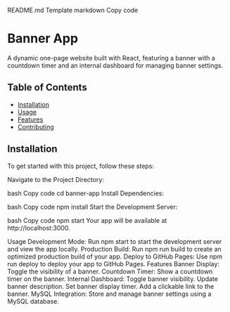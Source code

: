 README.md Template
markdown
Copy code
# Banner App

A dynamic one-page website built with React, featuring a banner with a countdown timer and an internal dashboard for managing banner settings. 

## Table of Contents

- [Installation](#installation)
- [Usage](#usage)
- [Features](#features)
- [Contributing](#contributing)
 
## Installation

To get started with this project, follow these steps:

 
Navigate to the Project Directory:

bash
Copy code
cd banner-app
Install Dependencies:

bash
Copy code
npm install
Start the Development Server:

bash
Copy code
npm start
Your app will be available at http://localhost:3000.

Usage
Development Mode: Run npm start to start the development server and view the app locally.
Production Build: Run npm run build to create an optimized production build of your app.
Deploy to GitHub Pages: Use npm run deploy to deploy your app to GitHub Pages.
Features
Banner Display: Toggle the visibility of a banner.
Countdown Timer: Show a countdown timer on the banner.
Internal Dashboard:
Toggle banner visibility.
Update banner description.
Set banner display timer.
Add a clickable link to the banner.
MySQL Integration: Store and manage banner settings using a MySQL database.
 
